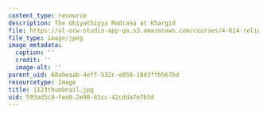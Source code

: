 ```yaml
---
content_type: resource
description: The Ghiyathiyya Madrasa at Khargid
file: https://ol-ocw-studio-app-qa.s3.amazonaws.com/courses/4-614-religious-architecture-and-islamic-cultures-fall-2002/593ad5c8fee02e9081cc42cdda7e7b5d_1123thumbnail.jpg
file_type: image/jpeg
image_metadata:
  caption: ''
  credit: ''
  image-alt: ''
parent_uid: 68abeaab-4eff-532c-e858-18d3ffb567bd
resourcetype: Image
title: 1123thumbnail.jpg
uid: 593ad5c8-fee0-2e90-81cc-42cdda7e7b5d
---
```

